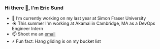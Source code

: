 ### Hi there 👋, I'm Eric Sund

- 🔭 I’m currently working on my last year at Simon Fraser University
- :sunny: This summer I'm working at Akamai in Cambridge, MA as a DevOps Engineer Intern
- 📫 Shoot me an [email](mailto:epsund@gmail.com)
- ⚡ Fun fact: Hang gliding is on my bucket list

<!--
**ericsund/ericsund** is a ✨ _special_ ✨ repository because its `README.md` (this file) appears on your GitHub profile.

Here are some ideas to get you started:

- 🔭 I’m currently working on ...
- 🌱 I’m currently learning ...
- 👯 I’m looking to collaborate on ...
- 🤔 I’m looking for help with ...
- 💬 Ask me about ...
- 📫 How to reach me: ...
- 😄 Pronouns: ...
- ⚡ Fun fact: ...
-->
